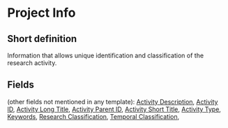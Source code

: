 # Project Info
## Short definition
Information that allows unique identification and classification of the research activity.
## Fields
(other fields not mentioned in any template):
[Activity Description](../Object-Fields/Project%20Info/Activity%20Description.md),
[Activity ID](../Object-Fields/Project%20Info/Activity%20ID.md),
[Activity Long Title](../Object-Fields/Project%20Info/Activity%20Long%20Title.md),
[Activity Parent ID](../Object-Fields/Project%20Info/Activity%20Parent%20ID.md),
[Activity Short Title](../Object-Fields/Project%20Info/Activity%20Short%20Title.md),
[Activity Type](../Object-Fields/Project%20Info/Activity%20Type.md),
[Keywords](../Object-Fields/Project%20Info/Keywords.md),
[Research Classification](../Object-Fields/Project%20Info/Research%20Classification.md),
[Temporal Classification](../Object-Fields/Project%20Info/Temporal%20Classification.md),
